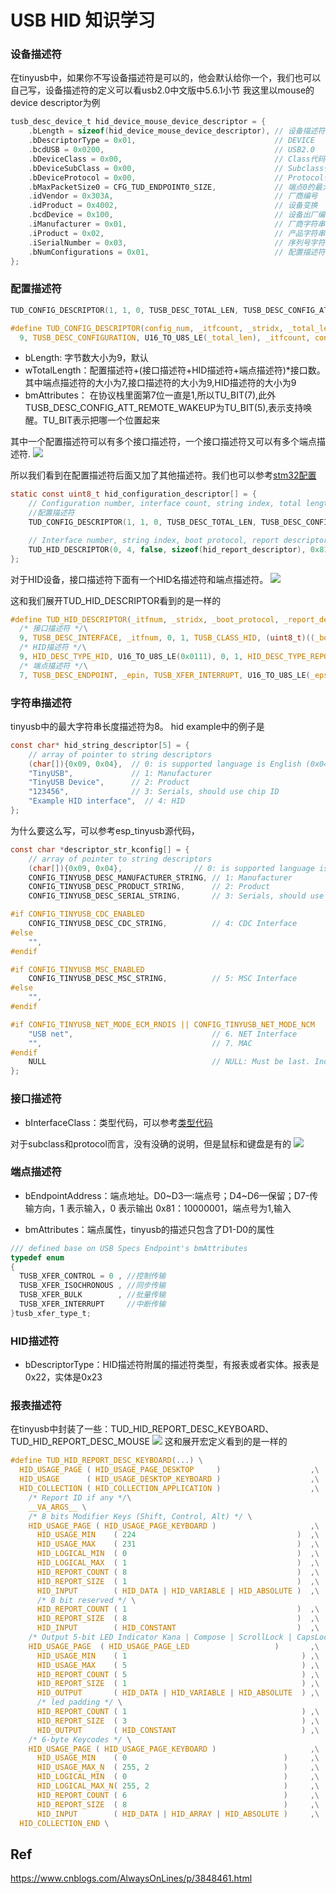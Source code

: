 # USB HID 知识学习


### 设备描述符
在tinyusb中，如果你不写设备描述符是可以的，他会默认给你一个，我们也可以自己写，设备描述符的定义可以看usb2.0中文版中5.6.1小节
我这里以mouse的device descriptor为例
```c
tusb_desc_device_t hid_device_mouse_device_descriptor = {
    .bLength = sizeof(hid_device_mouse_device_descriptor), // 设备描述符的字节大小数
    .bDescriptorType = 0x01,                               // DEVICE
    .bcdUSB = 0x0200,                                      // USB2.0
    .bDeviceClass = 0x00,                                  // Class代码 0x00
    .bDeviceSubClass = 0x00,                               // Subclass代码 0x00
    .bDeviceProtocol = 0x00,                               // Protocol代码 0x000, class、subclass与protocol组成了base class
    .bMaxPacketSize0 = CFG_TUD_ENDPOINT0_SIZE,             // 端点0的最大包大小
    .idVendor = 0x303A,                                    // 厂商编号
    .idProduct = 0x4002,                                   // 设备变换
    .bcdDevice = 0x100,                                    // 设备出厂编号
    .iManufacturer = 0x01,                                 // 厂商字符串索引，字符串描述符中的第一个（个数从0开始）
    .iProduct = 0x02,                                      // 产品字符串索引，字符串描述符中的第二个
    .iSerialNumber = 0x03,                                 // 序列号字符串索引，字符串索引中的第三个
    .bNumConfigurations = 0x01,                            // 配置描述符就1个
};
```

### 配置描述符

```c
TUD_CONFIG_DESCRIPTOR(1, 1, 0, TUSB_DESC_TOTAL_LEN, TUSB_DESC_CONFIG_ATT_REMOTE_WAKEUP, 100)

#define TUD_CONFIG_DESCRIPTOR(config_num, _itfcount, _stridx, _total_len, _attribute, _power_ma) \
  9, TUSB_DESC_CONFIGURATION, U16_TO_U8S_LE(_total_len), _itfcount, config_num, _stridx, TU_BIT(7) | _attribute, (_power_ma)/2
```
* bLength: 字节数大小为9，默认
* wTotalLength：配置描述符+(接口描述符+HID描述符+端点描述符)*接口数。其中端点描述符的大小为7,接口描述符的大小为9,HID描述符的大小为9
* bmAttributes： 在协议栈里面第7位一直是1,所以TU_BIT(7),此外TUSB_DESC_CONFIG_ATT_REMOTE_WAKEUP为TU_BIT(5),表示支持唤醒。TU_BIT表示把哪一个位置起来

其中一个配置描述符可以有多个接口描述符，一个接口描述符又可以有多个端点描述符.
![](src/usb_descriptor.png)

所以我们看到在配置描述符后面又加了其他描述符。我们也可以参考[stm32配置](https://www.iotword.com/12954.html)
```c
static const uint8_t hid_configuration_descriptor[] = {
    // Configuration number, interface count, string index, total length, attribute, power in mA
    //配置描述符
    TUD_CONFIG_DESCRIPTOR(1, 1, 0, TUSB_DESC_TOTAL_LEN, TUSB_DESC_CONFIG_ATT_REMOTE_WAKEUP, 100),

    // Interface number, string index, boot protocol, report descriptor len, EP In address, size & polling interval
    TUD_HID_DESCRIPTOR(0, 4, false, sizeof(hid_report_descriptor), 0x81, 16, 10),
};
```
对于HID设备，接口描述符下面有一个HID名描述符和端点描述符。
![](./src/hid_descriptor.png)

这和我们展开TUD_HID_DESCRIPTOR看到的是一样的
```h
#define TUD_HID_DESCRIPTOR(_itfnum, _stridx, _boot_protocol, _report_desc_len, _epin, _epsize, _ep_interval) \
  /* 接口描述符 */\
  9, TUSB_DESC_INTERFACE, _itfnum, 0, 1, TUSB_CLASS_HID, (uint8_t)((_boot_protocol) ? (uint8_t)HID_SUBCLASS_BOOT : 0), _boot_protocol, _stridx,\
  /* HID描述符 */\
  9, HID_DESC_TYPE_HID, U16_TO_U8S_LE(0x0111), 0, 1, HID_DESC_TYPE_REPORT, U16_TO_U8S_LE(_report_desc_len),\
  /* 端点描述符 */\
  7, TUSB_DESC_ENDPOINT, _epin, TUSB_XFER_INTERRUPT, U16_TO_U8S_LE(_epsize), _ep_interval
```



### 字符串描述符
tinyusb中的最大字符串长度描述符为8。
hid example中的例子是
```c
const char* hid_string_descriptor[5] = {
    // array of pointer to string descriptors
    (char[]){0x09, 0x04},  // 0: is supported language is English (0x0409)
    "TinyUSB",             // 1: Manufacturer
    "TinyUSB Device",      // 2: Product
    "123456",              // 3: Serials, should use chip ID
    "Example HID interface",  // 4: HID
};
```
为什么要这么写，可以参考esp_tinyusb源代码，
```c
const char *descriptor_str_kconfig[] = {
    // array of pointer to string descriptors
    (char[]){0x09, 0x04},                // 0: is supported language is English (0x0409)
    CONFIG_TINYUSB_DESC_MANUFACTURER_STRING, // 1: Manufacturer
    CONFIG_TINYUSB_DESC_PRODUCT_STRING,      // 2: Product
    CONFIG_TINYUSB_DESC_SERIAL_STRING,       // 3: Serials, should use chip ID

#if CONFIG_TINYUSB_CDC_ENABLED
    CONFIG_TINYUSB_DESC_CDC_STRING,          // 4: CDC Interface
#else
    "",
#endif

#if CONFIG_TINYUSB_MSC_ENABLED
    CONFIG_TINYUSB_DESC_MSC_STRING,          // 5: MSC Interface
#else
    "",
#endif

#if CONFIG_TINYUSB_NET_MODE_ECM_RNDIS || CONFIG_TINYUSB_NET_MODE_NCM
    "USB net",                               // 6. NET Interface
    "",                                      // 7. MAC
#endif
    NULL                                     // NULL: Must be last. Indicates end of array
};
```


### 接口描述符
* bInterfaceClass：类型代码，可以参考[类型代码](https://www.usb.org/defined-class-codes)

对于subclass和protocol而言，没有没确的说明，但是鼠标和键盘是有的
![](./src/hid_interface_class.png)

### 端点描述符
* bEndpointAddress：端点地址。D0~D3—:端点号；D4~D6—保留；D7-传输方向，1 表示输入，0 表示输出
0x81：10000001，端点号为1,输入

* bmAttributes：端点属性，tinyusb的描述只包含了D1-D0的属性
```c
/// defined base on USB Specs Endpoint's bmAttributes
typedef enum
{
  TUSB_XFER_CONTROL = 0 , //控制传输
  TUSB_XFER_ISOCHRONOUS , //同步传输
  TUSB_XFER_BULK        , //批量传输
  TUSB_XFER_INTERRUPT     //中断传输
}tusb_xfer_type_t;
```

### HID描述符
* bDescriptorType：HID描述符附属的描述符类型，有报表或者实体。报表是0x22，实体是0x23

### 报表描述符
在tinyusb中封装了一些：TUD_HID_REPORT_DESC_KEYBOARD、TUD_HID_REPORT_DESC_MOUSE
![](./src/hid_keyboard_report_descriptor.png)
这和展开宏定义看到的是一样的
```h
#define TUD_HID_REPORT_DESC_KEYBOARD(...) \
  HID_USAGE_PAGE ( HID_USAGE_PAGE_DESKTOP     )                    ,\
  HID_USAGE      ( HID_USAGE_DESKTOP_KEYBOARD )                    ,\
  HID_COLLECTION ( HID_COLLECTION_APPLICATION )                    ,\
    /* Report ID if any */\
    __VA_ARGS__ \
    /* 8 bits Modifier Keys (Shift, Control, Alt) */ \
    HID_USAGE_PAGE ( HID_USAGE_PAGE_KEYBOARD )                     ,\
      HID_USAGE_MIN    ( 224                                    )  ,\
      HID_USAGE_MAX    ( 231                                    )  ,\
      HID_LOGICAL_MIN  ( 0                                      )  ,\
      HID_LOGICAL_MAX  ( 1                                      )  ,\
      HID_REPORT_COUNT ( 8                                      )  ,\
      HID_REPORT_SIZE  ( 1                                      )  ,\
      HID_INPUT        ( HID_DATA | HID_VARIABLE | HID_ABSOLUTE )  ,\
      /* 8 bit reserved */ \
      HID_REPORT_COUNT ( 1                                      )  ,\
      HID_REPORT_SIZE  ( 8                                      )  ,\
      HID_INPUT        ( HID_CONSTANT                           )  ,\
    /* Output 5-bit LED Indicator Kana | Compose | ScrollLock | CapsLock | NumLock */ \
    HID_USAGE_PAGE  ( HID_USAGE_PAGE_LED                   )       ,\
      HID_USAGE_MIN    ( 1                                       ) ,\
      HID_USAGE_MAX    ( 5                                       ) ,\
      HID_REPORT_COUNT ( 5                                       ) ,\
      HID_REPORT_SIZE  ( 1                                       ) ,\
      HID_OUTPUT       ( HID_DATA | HID_VARIABLE | HID_ABSOLUTE  ) ,\
      /* led padding */ \
      HID_REPORT_COUNT ( 1                                       ) ,\
      HID_REPORT_SIZE  ( 3                                       ) ,\
      HID_OUTPUT       ( HID_CONSTANT                            ) ,\
    /* 6-byte Keycodes */ \
    HID_USAGE_PAGE ( HID_USAGE_PAGE_KEYBOARD )                     ,\
      HID_USAGE_MIN    ( 0                                   )     ,\
      HID_USAGE_MAX_N  ( 255, 2                              )     ,\
      HID_LOGICAL_MIN  ( 0                                   )     ,\
      HID_LOGICAL_MAX_N( 255, 2                              )     ,\
      HID_REPORT_COUNT ( 6                                   )     ,\
      HID_REPORT_SIZE  ( 8                                   )     ,\
      HID_INPUT        ( HID_DATA | HID_ARRAY | HID_ABSOLUTE )     ,\
  HID_COLLECTION_END \
```


## Ref
https://www.cnblogs.com/AlwaysOnLines/p/3848461.html